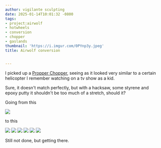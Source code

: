 ```yaml
---
author: vigilante sculpting
date: 2025-01-14T10:01:32 -0800
tags:
- project:airwolf
- hotwheels
- conversion
- chopper
- gaslands
thumbnail: 'https://i.imgur.com/0PYnp3y.jpeg'
title: Airwolf conversion


---
```

I picked up a [Propper Chopper](https://hotwheels.fandom.com/wiki/Propper_Chopper), seeing as it looked very similar to a certain helicopter I remember watching on a tv show as a kid.

Sure, it doesn't match perfectly, but with a hacksaw, some styrene and epoxy putty it shouldn't be too much of a stretch, should it?

Going from this

![](https://i.imgur.com/YCtX9Yz.jpeg)

to this

![](https://i.imgur.com/MdXSElO.jpeg)
![](https://i.imgur.com/nLxDqcq.jpeg)
![](https://i.imgur.com/IUKkvzB.jpeg)
![](https://i.imgur.com/fWTJxEv.jpeg)
![](https://i.imgur.com/5cktz4x.jpeg)
![](https://i.imgur.com/gPuXCG9.jpeg)

Still not done, but getting there.

